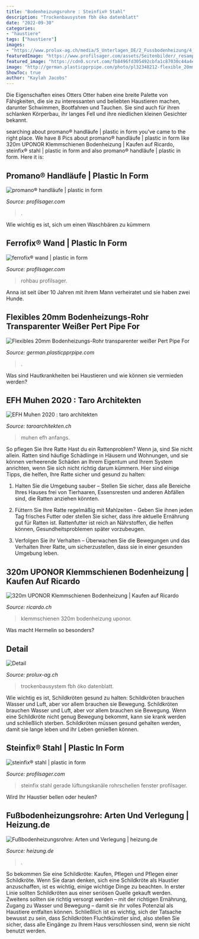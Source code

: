 ```yaml
---
title: "Bodenheizungsrohre : Steinfix® Stahl"
description: "Trockenbausystem fbh öko datenblatt"
date: "2022-09-30"
categories:
- "haustiere"
tags: ["haustiere"]
images:
- "https://www.prolux-ag.ch/media/5_Unterlagen_DE/2_Fussbodenheizung/4_Datenblätter/Cover_FBH_DB_Oeko_FliesenDaemmPlatte_DE.jpg"
featuredImage: "https://www.profilsager.com/assets/Seitenbilder/_resampled/CroppedFocusedImageWzc1MCw1MDAsInkiLDMxXQ/profilsager-steinfixstahl2.jpg"
featured_image: "https://cdn0.scrvt.com/fb8496fd305492cbfa1c87030c44a4e8/5ec92e377f13846d/c085e40d3215/Heizung_Wissen_Fu-bodenheizungsrohr_shutterstock_509684563_-Dagmara_K.jpg"
image: "http://german.plasticpprpipe.com/photo/pl32348212-flexible_20mm_underfloor_heating_pipe_transparent_white_pert_pipe_for_hot_water.jpg"
ShowToc: true
author: "Kaylah Jacobs"
---
```



Die Eigenschaften eines Otters
Otter haben eine breite Palette von Fähigkeiten, die sie zu interessanten und beliebten Haustieren machen, darunter Schwimmen, Bootfahren und Tauchen. Sie sind auch für ihren schlanken Körperbau, ihr langes Fell und ihre niedlichen kleinen Gesichter bekannt.

	

		
searching about promano® handläufe | plastic in form you've came to the right place. We have 8 Pics about promano® handläufe | plastic in form like 320m UPONOR Klemmschienen Bodenheizung | Kaufen auf Ricardo, steinfix® stahl | plastic in form and also promano® handläufe | plastic in form. Here it is:
		
    
## Promano® Handläufe | Plastic In Form

<img loading=lazy src="https://www.profilsager.com/assets/Seitenbilder/_resampled/CroppedFocusedImageWzE1MDAsNzUwLCJ5IiwxMjVd/profilsager-promano1.jpg" onerror="this.onerror=null;this.src='https://tse2.mm.bing.net/th?id=OIP.lIQNNSkqkbDO3P6C57JH7wHaDt&amp;pid=15.1';" alt="promano® handläufe | plastic in form">

_Source: profilsager.com_

>. 

	

Wie wichtig es ist, sich um einen Waschbären zu kümmern

    
## Ferrofix® Wand | Plastic In Form

<img loading=lazy src="https://www.profilsager.com/assets/Seitenbilder/_resampled/CroppedFocusedImageWzQ1MCw0NTAsInkiLDExNV0/profilsager-ferrofix-wand-armierungsdistanzhalter-banner-09-tiny.jpg" onerror="this.onerror=null;this.src='https://tse2.mm.bing.net/th?id=OIP.0Xu4b8KUcYKDt5CUVdsqiwAAAA&amp;pid=15.1';" alt="ferrofix® wand | plastic in form">

_Source: profilsager.com_

>rohbau profilsager. 

	

Anna ist seit über 10 Jahren mit ihrem Mann verheiratet und sie haben zwei Hunde.

    
## Flexibles 20mm Bodenheizungs-Rohr Transparenter Weißer Pert Pipe For

<img loading=lazy src="http://german.plasticpprpipe.com/photo/pl32348212-flexible_20mm_underfloor_heating_pipe_transparent_white_pert_pipe_for_hot_water.jpg" onerror="this.onerror=null;this.src='https://tse1.mm.bing.net/th?id=OIP.AknRZG3lZgFoug8Mrdc06wHaHa&amp;pid=15.1';" alt="Flexibles 20mm Bodenheizungs-Rohr transparenter weißer Pert Pipe For">

_Source: german.plasticpprpipe.com_

>. 

	

Was sind Hautkrankheiten bei Haustieren und wie können sie vermieden werden?

    
## EFH Muhen 2020 : Taro Architekten

<img loading=lazy src="https://www.taroarchitekten.ch/files/media/baureportagen/wohlen/efh_muhen/693-558.jpg" onerror="this.onerror=null;this.src='https://tse2.mm.bing.net/th?id=OIP.l9Z6bEcom3DoWdr9l5P-xAHaEK&amp;pid=15.1';" alt="EFH Muhen 2020 : taro architekten">

_Source: taroarchitekten.ch_

>muhen efh anfangs. 

	

So pflegen Sie Ihre Ratte
Hast du ein Rattenproblem? Wenn ja, sind Sie nicht allein. Ratten sind häufige Schädlinge in Häusern und Wohnungen, und sie können verheerende Schäden an Ihrem Eigentum und Ihrem System anrichten, wenn Sie sich nicht richtig darum kümmern. Hier sind einige Tipps, die helfen, Ihre Ratte sicher und gesund zu halten:
1. Halten Sie die Umgebung sauber – Stellen Sie sicher, dass alle Bereiche Ihres Hauses frei von Tierhaaren, Essensresten und anderen Abfällen sind, die Ratten anziehen könnten.

2. Füttern Sie Ihre Ratte regelmäßig mit Mahlzeiten - Geben Sie ihnen jeden Tag frisches Futter oder stellen Sie sicher, dass ihre aktuelle Ernährung gut für Ratten ist. Rattenfutter ist reich an Nährstoffen, die helfen können, Gesundheitsproblemen später vorzubeugen.

3. Verfolgen Sie ihr Verhalten – Überwachen Sie die Bewegungen und das Verhalten Ihrer Ratte, um sicherzustellen, dass sie in einer gesunden Umgebung leben.

    
## 320m UPONOR Klemmschienen Bodenheizung | Kaufen Auf Ricardo

<img loading=lazy src="https://img.ricardostatic.ch/t_1000x750/pl/1154644602/3/1/320m-uponor-klemmschienen-bodenheizung.jpg" onerror="this.onerror=null;this.src='https://tse3.mm.bing.net/th?id=OIP.JwYtedyTeMLEalEKPtmLQwHaFj&amp;pid=15.1';" alt="320m UPONOR Klemmschienen Bodenheizung | Kaufen auf Ricardo">

_Source: ricardo.ch_

>klemmschienen 320m bodenheizung uponor. 

	

Was macht Hermelin so besonders?

    
## Detail

<img loading=lazy src="https://www.prolux-ag.ch/media/5_Unterlagen_DE/2_Fussbodenheizung/4_Datenblätter/Cover_FBH_DB_Oeko_FliesenDaemmPlatte_DE.jpg" onerror="this.onerror=null;this.src='https://tse3.mm.bing.net/th?id=OIP.vheUmNekEyKiJtzjXLmgbwAAAA&amp;pid=15.1';" alt="Detail">

_Source: prolux-ag.ch_

>trockenbausystem fbh öko datenblatt. 

	

Wie wichtig es ist, Schildkröten gesund zu halten: Schildkröten brauchen Wasser und Luft, aber vor allem brauchen sie Bewegung.
Schildkröten brauchen Wasser und Luft, aber vor allem brauchen sie Bewegung. Wenn eine Schildkröte nicht genug Bewegung bekommt, kann sie krank werden und schließlich sterben. Schildkröten müssen gesund gehalten werden, damit sie lange leben und ihr Leben genießen können.

    
## Steinfix® Stahl | Plastic In Form

<img loading=lazy src="https://www.profilsager.com/assets/Seitenbilder/_resampled/CroppedFocusedImageWzc1MCw1MDAsInkiLDMxXQ/profilsager-steinfixstahl2.jpg" onerror="this.onerror=null;this.src='https://tse1.mm.bing.net/th?id=OIP.WOkYLirKQPGUJGCSpl_WOAHaE8&amp;pid=15.1';" alt="steinfix® stahl | plastic in form">

_Source: profilsager.com_

>steinfix stahl gerade lüftungskanäle rohrschellen fenster profilsager. 

	

Wird Ihr Haustier bellen oder heulen?

    
## Fußbodenheizungsrohre: Arten Und Verlegung | Heizung.de

<img loading=lazy src="https://cdn0.scrvt.com/fb8496fd305492cbfa1c87030c44a4e8/5ec92e377f13846d/c085e40d3215/Heizung_Wissen_Fu-bodenheizungsrohr_shutterstock_509684563_-Dagmara_K.jpg" onerror="this.onerror=null;this.src='https://tse4.mm.bing.net/th?id=OIP.IJLP0qjMTuYteFUXrT9PhgHaE8&amp;pid=15.1';" alt="Fußbodenheizungsrohre: Arten und Verlegung | heizung.de">

_Source: heizung.de_

>. 

	

So bekommen Sie eine Schildkröte: Kaufen, Pflegen und Pflegen einer Schildkröte.
Wenn Sie daran denken, sich eine Schildkröte als Haustier anzuschaffen, ist es wichtig, einige wichtige Dinge zu beachten. In erster Linie sollten Schildkröten aus einer seriösen Quelle gekauft werden. Zweitens sollten sie richtig versorgt werden – mit der richtigen Ernährung, Zugang zu Wasser und Bewegung – damit sie ihr volles Potenzial als Haustiere entfalten können. Schließlich ist es wichtig, sich der Tatsache bewusst zu sein, dass Schildkröten Fluchtkünstler sind, also stellen Sie sicher, dass alle Eingänge zu Ihrem Haus verschlossen sind, wenn sie nicht benutzt werden.

